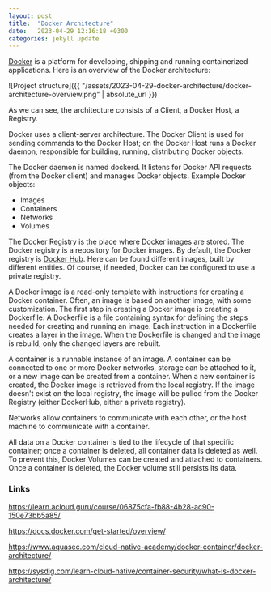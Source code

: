 ```yaml
---
layout: post
title:  "Docker Architecture"
date:   2023-04-29 12:16:18 +0300
categories: jekyll update
---
```


[Docker](https://www.docker.com/) is a platform for developing, shipping and running containerized applications. Here is an overview of the Docker architecture:

![Project structure]({{ "/assets/2023-04-29-docker-architecture/docker-architecture-overview.png" | absolute_url }})

As we can see, the architecture consists of a Client, a Docker Host, a Registry. 

Docker uses a client-server architecture. The Docker Client is used for sending commands to the Docker Host; on the Docker Host runs a Docker daemon, responsible for building, running, distributing Docker objects.  

The Docker daemon is named dockerd. It listens for Docker API requests (from the Docker client) and manages Docker objects. 
Example Docker objects:
 - Images
 - Containers
 - Networks
 - Volumes

The Docker Registry is the place where Docker images are stored. The Docker registry is a repository for Docker images. By default, the Docker registry is [Docker Hub](https://hub.docker.com/search?q=). Here can be found different images, built by different entities. Of course, if needed, Docker can be configured to use a private registry.

A Docker image is a read-only template with instructions for creating a Docker container. Often, an image is based on another image, with some customization.
The first step in creating a Docker image is creating a Dockerfile. A Dockerfile is a file containing syntax for defining the steps needed for creating and running an image. Each instruction in a Dockerfile creates a layer in the image.
When the Dockerfile is changed and the image is rebuild, only the changed layers are rebuilt. 

A container is a runnable instance of an image. A container can be connected to one or more Docker networks, storage can be attached to it, or a new image can be created from a container.
When a new container is created, the Docker image is retrieved from the local registry. If the image doesn't exist on the local registry, the image will be pulled from the Docker Registry (either DockerHub, either a private registry). 

Networks allow containers to communicate with each other, or the host machine to communicate with a container.

All data on a Docker container is tied to the lifecycle of that specific container; once a container is deleted, all container data is deleted as well.
To prevent this, Docker Volumes can be created and attached to containers. Once a container is deleted, the Docker volume still persists its data.


### Links

https://learn.acloud.guru/course/06875cfa-fb88-4b28-ac90-150e73bb5a85/

https://docs.docker.com/get-started/overview/

https://www.aquasec.com/cloud-native-academy/docker-container/docker-architecture/

https://sysdig.com/learn-cloud-native/container-security/what-is-docker-architecture/
